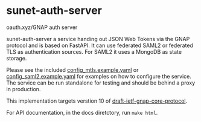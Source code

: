 # sunet-auth-server

oauth.xyz/GNAP auth server

sunet-auth-server a service handing out JSON Web Tokens via the GNAP protocol
and is based on FastAPI. It can use federated SAML2 or federated TLS as authentication
sources. For SAML2 it uses a MongoDB as state storage.

Please see the included [config_mtls.example.yaml](config_mtls.example.yaml) or [config_saml2.example.yaml](config_saml2.example.yaml) for examples on how to configure the service.
The service can be run standalone for testing and should be behind a proxy in production.

This implementation targets verstion 10 of [draft-ietf-gnap-core-protocol](https://datatracker.ietf.org/doc/draft-ietf-gnap-core-protocol/).

For API documentation, in the docs diretctory, run `make html`.
